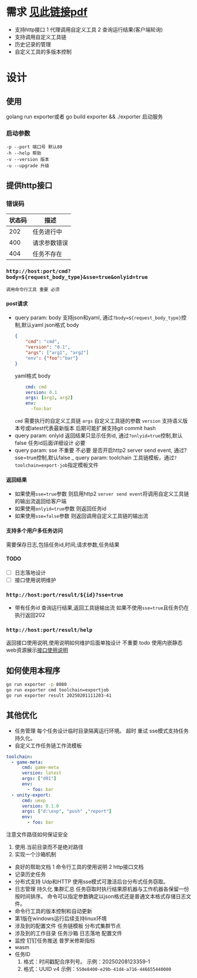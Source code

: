 # 需求 [见此链接pdf](./客户端转表服务.pdf)
- 支持http接口
    1 代理调用自定义工具
    2 查询运行结果(客户端轮询)
- 支持调用自定义工具链
- 历史记录的管理
- 自定义工具的多版本控制

# 设计
## 使用
  golang run exporter或者
  go build exporter && ./exporter
  启动服务
### 启动参数
    -p --port 端口号 默认80
    -h --help 帮助
    -v --version 版本
    -u --upgrade 升级
## 提供http接口
### 错误码
| 状态码 | 描述 |
|--------|------|
| 202    | 任务进行中 |
| 400    | 请求参数错误 |
| 404    | 任务不存在 |

### `http://host:port/cmd?body=${request_body_type}&sse=true&onlyid=true`
    调用命令行工具 重要 必须
#### post请求
- query param: body
支持json和yaml, 通过`?body=${request_body_type}`控制,默认yaml
    json格式 body
    ```json
    {
        "cmd": "cmd",
        "version": "0.1",
        "args": ["arg1", "arg2"]
        "env": {"foo":"bar"}
    }
    ```
    yaml格式 body
    ```yaml
        cmd: cmd
        version: 0.1
        args: [arg1, arg2]
        env:
          -foo:bar
    ```
    `cmd`
    需要执行的自定义工具链
    `args`
    自定义工具链的参数
    `version`
    支持语义版本号或latest代表最新版本
    后期可能扩展支持git commit hash
- query param: onlyid
返回结果只显示任务id, 通过`?onlyid=true`控制,默认false
任务id后面详细设计 必要
- query param: sse 不重要 不必要
是否开启http2 server send event, 通过?sse=true控制,默认false
_ query param: toolchain
工具链模板，通过`?toolchain=export-job`指定模板文件
#### 返回结果
- 如果使用`sse=true`参数 则启用http2 `server send event`将调用自定义工具链的输出流返回给客户端
- 如果使用`onlyid=true`参数 则返回任务id
- 如果使用`sse=false`参数 则返回调用自定义工具链的输出流
#### 支持多个用户多任务访问
需要保存日志,包括任务id,时间,请求参数,任务结果
#### TODO
- [ ] 日志落地设计
- [ ] 接口使用说明维护

### `http://host:port/result/${id}?sse=true`
- 带有任务id
查询运行结果,返回工具链输出流
如果不使用`sse=true`且任务仍在执行返回202
### `http://host:port/result/help`
返回接口使用说明,使用说明如何维护后面单独设计 不重要 todo
使用内嵌静态web资源展示[接口使用说明](http-doc.txt)

## 如何使用本程序
```bash
go run exporter -p 8080
go run exporter cmd toolchain=exportjob
go run exporter result 20250201111203-41
```

## 其他优化
- 任务管理
  每个任务设计临时目录隔离运行环境。
  超时 重试
  sse模式支持任务持久化。
- 自定义工作任务链工作流模板
```yml
toolchain:
  - game-meta:
      cmd: game-meta
      version: latest
      args: ["d01"]
      env:
        - foo: bar
  - unity-export:
      cmd: uexp
      version: 0.1.0
      args: ["d:\exp", "push" ,"report"]
      env:
        - foo: bar
```
注意文件路径如何保证安全
1. 使用.当前目录而不是绝对路径
2. 实现一个沙箱机制
- 良好的帮助文档
1 命令行工具的使用说明
2 http接口文档
- 记录历史任务
- 分布式支持
  Udp和HTTP
  使用sse模式可激活后台分布式任务窃取。
- 日志管理
  持久化 
  集群汇总 任务窃取时执行结果原机器与工作机器各保留一份
  按时间排序。
  命令可以指定参数确定以json格式还是普通文本格式存储日志文件。
- 命令行工具的版本控制和自动更新
- 第1版在windows运行后续支持linux环境
- 涉及到的配置文件
  任务链模板
  分布式集群节点
- 涉及到的工作目录
  任务沙箱
  日志落地
  配置文件
- 监控
  钉钉任务推送
  普罗米修斯指标
- wasm
- 任务ID
  1. 格式：时间戳配合序列号。
     示例：20250208123359-1
  2. 格式：UUID v4
     示例：`550e8400-e29b-41d4-a716-446655440000`